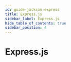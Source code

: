```yaml
---
id: guide-jackson-express
title: Express.js
sidebar_label: Express.js
hide_table_of_contents: true
sidebar_position: 4
---
```


# Express.js
